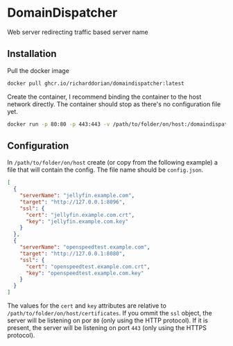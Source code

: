 # DomainDispatcher

Web server redirecting traffic based server name

## Installation

Pull the docker image

```bash
docker pull ghcr.io/richarddorian/domaindispatcher:latest
```

Create the container, I recommend binding the container to the host network directly. The container should stop as there's no configuration file yet.

```bash
docker run -p 80:80 -p 443:443 -v /path/to/folder/on/host:/domaindispatcher --network host --name mycontainername ghcr.io/richarddorian/domaindispatcher
```

## Configuration

In `/path/to/folder/on/host` create (or copy from the following example) a file that will contain the config. The file name should be `config.json`.

```json
[
  {
    "serverName": "jellyfin.example.com",
    "target": "http://127.0.0.1:8096",
    "ssl": {
      "cert": "jellyfin.example.com.crt",
      "key": "jellyfin.example.com.key"
    }
  },
  {
    "serverName": "openspeedtest.example.com",
    "target": "http://127.0.0.1:8080",
    "ssl": {
      "cert": "openspeedtest.example.com.crt",
      "key": "openspeedtest.example.com.key"
    }
  }
]
```

The values for the `cert` and `key` attributes are relative to `/path/to/folder/on/host/certificates`. If you ommit the `ssl` object, the server will be listening on por `80` (only using the HTTP protocol). If it is present, the server will be listening on port `443` (only using the HTTPS protocol).
